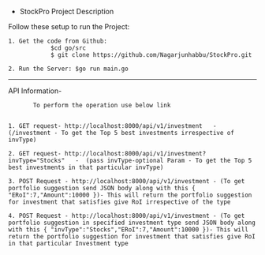 - StockPro Project Description

Follow these setup to run the Project:

    1. Get the code from Github: 
                $cd go/src
                $ git clone https://github.com/Nagarjunhabbu/StockPro.git
            
    2. Run the Server: $go run main.go
  
  -------------------------------------------------------------------------------------------------------------------

  API Information-

           To perform the operation use below link


    1. GET request- http://localhost:8000/api/v1/investment   -  (/investment - To get the Top 5 best investments irrespective of invType)

    2. GET request- http://localhost:8000/api/v1/investment?invType="Stocks"   -  (pass invType-optional Param - To get the Top 5 best investments in that particular invType)

    3. POST Request - http://localhost:8000/api/v1/investment - (To get portfolio suggestion send JSON body along with this { "ERoI":7,"Amount":10000 })- This will return the portfolio suggestion for investment that satisfies give RoI irrespective of the type

    4. POST Request - http://localhost:8000/api/v1/investment - (To get portfolio suggestion in specified investment type send JSON body along with this { "invType":"Stocks","ERoI":7,"Amount":10000 })- This will return the portfolio suggestion for investment that satisfies give RoI in that particular Investment type


   